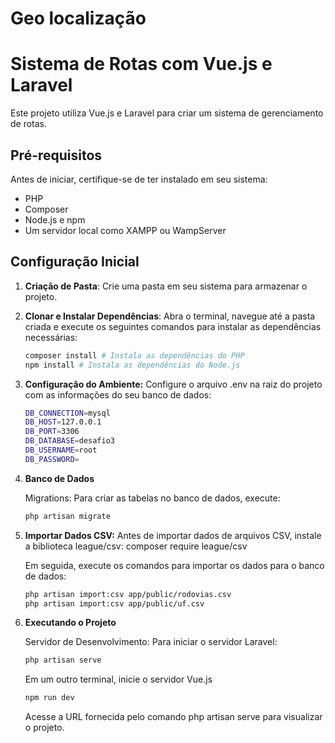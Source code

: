 # Geo localização

# Sistema de Rotas com Vue.js e Laravel

Este projeto utiliza Vue.js e Laravel para criar um sistema de gerenciamento de rotas.

## Pré-requisitos

Antes de iniciar, certifique-se de ter instalado em seu sistema:

- PHP
- Composer
- Node.js e npm
- Um servidor local como XAMPP ou WampServer

## Configuração Inicial

1. **Criação de Pasta**:
   Crie uma pasta em seu sistema para armazenar o projeto.

2. **Clonar e Instalar Dependências**:
   Abra o terminal, navegue até a pasta criada e execute os seguintes comandos para instalar as dependências necessárias:
    ```sh
   composer install # Instala as dependências do PHP
   npm install # Instala as dependências do Node.js
    ```

3. **Configuração do Ambiente:**
   Configure o arquivo .env na raiz do projeto com as informações do seu banco de dados:
    ```sh
    DB_CONNECTION=mysql
    DB_HOST=127.0.0.1
    DB_PORT=3306
    DB_DATABASE=desafio3
    DB_USERNAME=root
    DB_PASSWORD=
    ```

4. **Banco de Dados**

   Migrations:
   Para criar as tabelas no banco de dados, execute:
    ```sh
    php artisan migrate
    ```

5. **Importar Dados CSV:**
   Antes de importar dados de arquivos CSV, instale a biblioteca league/csv:
   composer require league/csv

    Em seguida, execute os comandos para importar os dados para o banco de dados:
    ```sh
    php artisan import:csv app/public/rodovias.csv
    php artisan import:csv app/public/uf.csv
    ```
6. **Executando o Projeto**

   Servidor de Desenvolvimento:
   Para iniciar o servidor Laravel:
   ```sh
   php artisan serve
    ```
   Em um outro terminal, inicie o servidor Vue.js
   ```sh
   npm run dev
    ```
   Acesse a URL fornecida pelo comando php artisan serve para visualizar o projeto.
